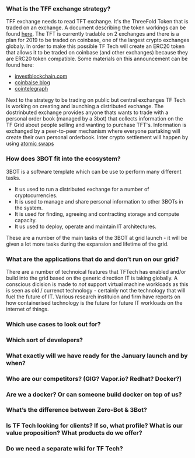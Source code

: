 ### What is the TFF exchange strategy?

TFF exchange needs to read TFT exchange.  It's the ThreeFold Token that is traded on an exchange.  A document describing the token workings can be found [here](https://docs.google.com/document/d/1y79Jkc90e13wsUSJ-oYF7Nyb5PhkwdVci3nZcpJh468/edit#heading=h.96o9rtovxrml).  The TFT is currently tradable on 2 exchanges and there is a plan for 2019 to be traded on coinbase, one of the largest crypto exchanges globaly.  In order to make this possible TF Tech will create an ERC20 token that allows it to be traded on coinbase (and other exchanges) because they are ERC20 token compatible.  Some materials on this announcement can be found here:
- [investblockchain.com](https://www.investinblockchain.com/coinbase-support-erc20-tokens/)
- [coinbaise blog](https://blog.coinbase.com/adding-erc20-support-to-coinbase-fe9cba6782b)
- [cointelegraph](https://cointelegraph.com/news/coinbase-launches-first-erc-20-token-on-platform)

Next to the strategy to be trading on public but central exchanges TF Tech is working on creating and launching a distributed exchange.  The dostrinbuted exchange provides anyone thats wants to trade with a personal order book (managed by a 3bot) that collects information on the TF Grid about people selling and wanting to purchase TFT's.  Information is exchanged by a peer-to-peer mechanism where everyone partaking will create their own personal orderbook.  Inter crypto settlement will happen by using [atomic swaps](https://hackernoon.com/atomic-swaps-simply-explained-how-to-swap-cryptocurrencies-without-a-middleman-6cd29680c32e)

### How does 3BOT fit into the ecosystem?

3BOT is a software template which can be use to perform many different tasks.
 - It us used to run a distributed exchange for a number of cryptocurrencies.
 - It is used to manage and share personal information to other 3BOTs in the system.
 - It is used for finding, agreeing and contracting storage and compute capacity.
 - It us used to deploy, operate and maintain IT architectures.

These are a number of the main tasks of the 3BOT at grid launch - it will be given a lot more tasks during the expansion and lifetime of the grid.

### What are the applications that do and don’t run on our grid? 

There are a number of technoical features that TFTech has enabled and/or build into the grid based on the generic direction IT is taking globally.  A conscious dicision is made to _not_ support virtual machine workloads as this is seen as old / currenct technology - certainly not the technology that will fuel the future of IT.  Various research instituion and firm have reports on how containerised technology is the future for future IT workloads on the internet of things.



### Which use cases to look out for? 

### Which sort of developers?

### What exactly will we have ready for the January launch and by when?

### Who are our competitors? (GIG? Vapor.io? Redhat? Docker?)

### Are we a docker? Or can someone build docker on top of us?

### What’s the difference between Zero-Bot & 3Bot? 

### Is TF Tech looking for clients? If so, what profile? What is our value proposition? What products do we offer?

### Do we need a separate wiki for TF Tech?
